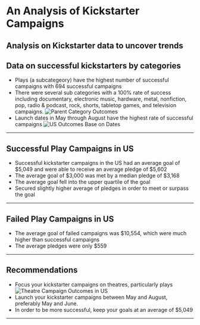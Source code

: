 # An Analysis of Kickstarter Campaigns
Analysis on Kickstarter data to uncover trends
---
## Data on successful kickstarters by categories
* Plays (a subcategeory) have the highest number of successful campaigns with 694 successful campaigns
* There were several sub categories with a 100% rate of success including documentary, electronic music, hardware, metal, nonfiction, pop, radio & podcast, rock, shorts, tabletop games, and television campaigns. ![Parent Category Outcomes](https://user-images.githubusercontent.com/96089187/148716383-f57d6fa1-a4b2-4a38-b169-2bf6aa55e3b5.png)
* Launch dates in May through August have the highest rate of successful campaigns ![US Outcomes Base on Dates](https://user-images.githubusercontent.com/96089187/148716424-d69d9e5d-ba27-482c-9319-5cca16485e29.jpg)
---
## Successful Play Campaigns in US
* Successful kickstarter campaigns in the US had an average goal of $5,049 and were able to receive an average pledge of $5,602
* The average goal of $3,000 was met by a median pledge of $3,168
* The average goal fell into the upper quartile of the goal
* Secured slightly higher average of pledges in order to meet or surpass the goal
---
## Failed Play Campaigns in US
* The average goal of failed campaigns was $10,554, which were much higher than successful campaigns
* The average pledges were only $559
---
## Recommendations
* Focus your kickstarter campaigns on theatres, particularly plays ![Theatre Campaign Outcomes in US](https://user-images.githubusercontent.com/96089187/148716408-008ada88-e2f4-4039-9265-6b7196c75b62.jpg)
* Launch your kickstarter campaigns between May and August, preferably May and June.  
* In order to be more successful, keep your goals at an average of $5,049
---
